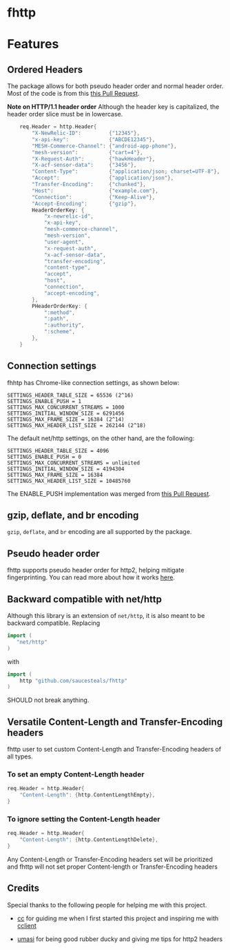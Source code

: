 # fhttp

# Features

## Ordered Headers

The package allows for both pseudo header order and normal header order. Most of the code is from this [this Pull Request](https://go-review.googlesource.com/c/go/+/105755/).

**Note on HTTP/1.1 header order**
Although the header key is capitalized, the header order slice must be in lowercase.
```go
	req.Header = http.Header{
		"X-NewRelic-ID":         {"12345"},
		"x-api-key":             {"ABCDE12345"},
		"MESH-Commerce-Channel": {"android-app-phone"},
		"mesh-version":          {"cart=4"},
		"X-Request-Auth":        {"hawkHeader"},
		"X-acf-sensor-data":     {"3456"},
		"Content-Type":          {"application/json; charset=UTF-8"},
		"Accept":                {"application/json"},
		"Transfer-Encoding":     {"chunked"},
		"Host":                  {"example.com"},
		"Connection":            {"Keep-Alive"},
		"Accept-Encoding":       {"gzip"},
		HeaderOrderKey: {
			"x-newrelic-id",
			"x-api-key",
			"mesh-commerce-channel",
			"mesh-version",
			"user-agent",
			"x-request-auth",
			"x-acf-sensor-data",
			"transfer-encoding",
			"content-type",
			"accept",
			"host",
			"connection",
			"accept-encoding",
		},
		PHeaderOrderKey: {
			":method",
			":path",
			":authority",
			":scheme",
		},
	}
```

## Connection settings

fhhtp has Chrome-like connection settings, as shown below:

```text
SETTINGS_HEADER_TABLE_SIZE = 65536 (2^16)
SETTINGS_ENABLE_PUSH = 1
SETTINGS_MAX_CONCURRENT_STREAMS = 1000
SETTINGS_INITIAL_WINDOW_SIZE = 6291456
SETTINGS_MAX_FRAME_SIZE = 16384 (2^14)
SETTINGS_MAX_HEADER_LIST_SIZE = 262144 (2^18)
```

The default net/http settings, on the other hand, are the following:

```text
SETTINGS_HEADER_TABLE_SIZE = 4096
SETTINGS_ENABLE_PUSH = 0
SETTINGS_MAX_CONCURRENT_STREAMS = unlimited
SETTINGS_INITIAL_WINDOW_SIZE = 4194304
SETTINGS_MAX_FRAME_SIZE = 16384
SETTINGS_MAX_HEADER_LIST_SIZE = 10485760
```

The ENABLE_PUSH implementation was merged from [this Pull Request](https://go-review.googlesource.com/c/net/+/181497/).

## gzip, deflate, and br encoding

`gzip`, `deflate`, and `br` encoding are all supported by the package.

## Pseudo header order

fhttp supports pseudo header order for http2, helping mitigate fingerprinting. You can read more about how it works [here](https://www.akamai.com/uk/en/multimedia/documents/white-paper/passive-fingerprinting-of-http2-clients-white-paper.pdf).

## Backward compatible with net/http

Although this library is an extension of `net/http`, it is also meant to be backward compatible. Replacing

```go
import (
   "net/http"
)
```

with

```go
import (
    http "github.com/saucesteals/fhttp"
)
```

SHOULD not break anything.

## Versatile Content-Length and Transfer-Encoding headers

fhttp user to set custom Content-Length and Transfer-Encoding headers of all types.

### To set an empty Content-Length header
```go
req.Header = http.Header{
	"Content-Length": {http.ContentLengthEmpty},
}
```

### To ignore setting the Content-Length header
```go
req.Header = http.Header{
    "Content-Length": {http.ContentLengthDelete},
}
```

Any Content-Length or Transfer-Encoding headers set will be prioritized and fhttp will not set proper Content-length or Transfer-Encoding headers

## Credits

Special thanks to the following people for helping me with this project.

* [cc](https://github.com/x04/) for guiding me when I first started this project and inspiring me with [cclient](https://github.com/x04/cclient)

* [umasi](https://github.com/umasii) for being good rubber ducky and giving me tips for http2 headers
